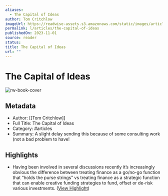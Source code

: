 ```yaml
---
aliases:
  - The Capital of Ideas
author: Tom Critchlow
imageUrl: https://readwise-assets.s3.amazonaws.com/static/images/article0.00998d930354.png
permalink: l/articles/the-capital-of-ideas
publishedOn: 2023-11-01
source: reader
status: 
title: The Capital of Ideas
url: ""
---
```

# The Capital of Ideas

![rw-book-cover](https://readwise-assets.s3.amazonaws.com/static/images/article0.00998d930354.png)

## Metadata

- Author: [[Tom Critchlow]]
- Full Title: The Capital of Ideas
- Category: #articles
- Summary: A slight delay sending this because of some consulting work (not a bad problem to have!

## Highlights

- Having been involved in several discussions recently it’s increasingly obvious the difference between treating finance as a go/no-go function that “holds the purse strings” vs treating finance as a strategic function that can enable creative funding strategies to fund, offset or de-risk various investments. ([View Highlight](https://read.readwise.io/read/01he82mts69gbc4rq9gm9rfsmw))
